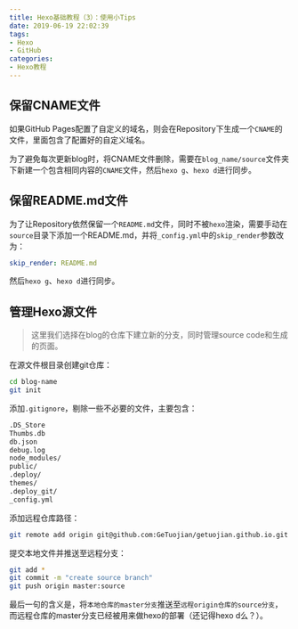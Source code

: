 ```yaml
---
title: Hexo基础教程（3）：使用小Tips
date: 2019-06-19 22:02:39
tags: 
- Hexo
- GitHub
categories: 
- Hexo教程
---
```


## 保留CNAME文件

如果GitHub Pages配置了自定义的域名，则会在Repository下生成一个`CNAME`的文件，里面包含了配置好的自定义域名。

为了避免每次更新blog时，将CNAME文件删除，需要在`blog_name/source`文件夹下新建一个包含相同内容的`CNAME`文件，然后`hexo g`、`hexo d`进行同步。

## 保留README.md文件

为了让Repository依然保留一个`README.md`文件，同时不被`hexo`渲染，需要手动在`source`目录下添加一个README.md，并将`_config.yml`中的`skip_render`参数改为：

```yaml
skip_render: README.md
```

然后`hexo g`、`hexo d`进行同步。

## 管理Hexo源文件

> 这里我们选择在blog的仓库下建立新的分支，同时管理source code和生成的页面。

在源文件根目录创建git仓库：

```bash
cd blog-name
git init
```

添加`.gitignore`，剔除一些不必要的文件，主要包含：

```bash
.DS_Store
Thumbs.db
db.json
debug.log
node_modules/
public/
.deploy/
themes/
.deploy_git/
_config.yml
```

添加远程仓库路径：

```bash
git remote add origin git@github.com:GeTuojian/getuojian.github.io.git
```

提交本地文件并推送至远程分支：

```bash
git add *
git commit -m "create source branch"
git push origin master:source
```

最后一句的含义是，将`本地仓库的master分支`推送至`远程origin仓库的source分支`，而远程仓库的master分支已经被用来做hexo的部署（还记得hexo d么？）。